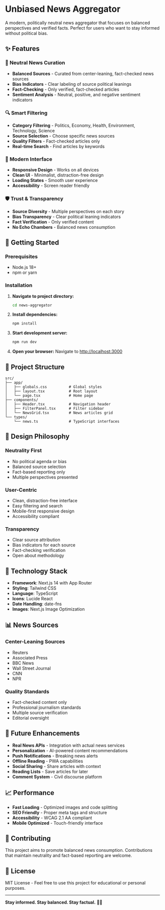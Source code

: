 # Unbiased News Aggregator

A modern, politically neutral news aggregator that focuses on balanced perspectives and verified facts. Perfect for users who want to stay informed without political bias.

## ✨ Features

### 🎯 **Neutral News Curation**
- **Balanced Sources** - Curated from center-leaning, fact-checked news sources
- **Bias Indicators** - Clear labeling of source political leanings
- **Fact-Checking** - Only verified, fact-checked articles
- **Sentiment Analysis** - Neutral, positive, and negative sentiment indicators

### 🔍 **Smart Filtering**
- **Category Filtering** - Politics, Economy, Health, Environment, Technology, Science
- **Source Selection** - Choose specific news sources
- **Quality Filters** - Fact-checked articles only
- **Real-time Search** - Find articles by keywords

### 📱 **Modern Interface**
- **Responsive Design** - Works on all devices
- **Clean UI** - Minimalist, distraction-free design
- **Loading States** - Smooth user experience
- **Accessibility** - Screen reader friendly

### 🛡️ **Trust & Transparency**
- **Source Diversity** - Multiple perspectives on each story
- **Bias Transparency** - Clear political leaning indicators
- **Fact Verification** - Only verified content
- **No Echo Chambers** - Balanced news consumption

## 🚀 **Getting Started**

### Prerequisites
- Node.js 18+
- npm or yarn

### Installation

1. **Navigate to project directory:**
   ```bash
   cd news-aggregator
   ```

2. **Install dependencies:**
   ```bash
   npm install
   ```

3. **Start development server:**
   ```bash
   npm run dev
   ```

4. **Open your browser:**
   Navigate to [http://localhost:3000](http://localhost:3000)

## 📁 **Project Structure**

```
src/
├── app/
│   ├── globals.css          # Global styles
│   ├── layout.tsx           # Root layout
│   └── page.tsx             # Home page
├── components/
│   ├── Header.tsx           # Navigation header
│   ├── FilterPanel.tsx      # Filter sidebar
│   └── NewsGrid.tsx         # News articles grid
└── types/
    └── news.ts              # TypeScript interfaces
```

## 🎨 **Design Philosophy**

### **Neutrality First**
- No political agenda or bias
- Balanced source selection
- Fact-based reporting only
- Multiple perspectives presented

### **User-Centric**
- Clean, distraction-free interface
- Easy filtering and search
- Mobile-first responsive design
- Accessibility compliant

### **Transparency**
- Clear source attribution
- Bias indicators for each source
- Fact-checking verification
- Open about methodology

## 🔧 **Technology Stack**

- **Framework**: Next.js 14 with App Router
- **Styling**: Tailwind CSS
- **Language**: TypeScript
- **Icons**: Lucide React
- **Date Handling**: date-fns
- **Images**: Next.js Image Optimization

## 📊 **News Sources**

### **Center-Leaning Sources**
- Reuters
- Associated Press
- BBC News
- Wall Street Journal
- CNN
- NPR

### **Quality Standards**
- Fact-checked content only
- Professional journalism standards
- Multiple source verification
- Editorial oversight

## 🚀 **Future Enhancements**

- **Real News APIs** - Integration with actual news services
- **Personalization** - AI-powered content recommendations
- **Push Notifications** - Breaking news alerts
- **Offline Reading** - PWA capabilities
- **Social Sharing** - Share articles with context
- **Reading Lists** - Save articles for later
- **Comment System** - Civil discourse platform

## 📈 **Performance**

- **Fast Loading** - Optimized images and code splitting
- **SEO Friendly** - Proper meta tags and structure
- **Accessibility** - WCAG 2.1 AA compliant
- **Mobile Optimized** - Touch-friendly interface

## 🤝 **Contributing**

This project aims to promote balanced news consumption. Contributions that maintain neutrality and fact-based reporting are welcome.

## 📄 **License**

MIT License - Feel free to use this project for educational or personal purposes.

---

**Stay informed. Stay balanced. Stay factual.** 📰✨
